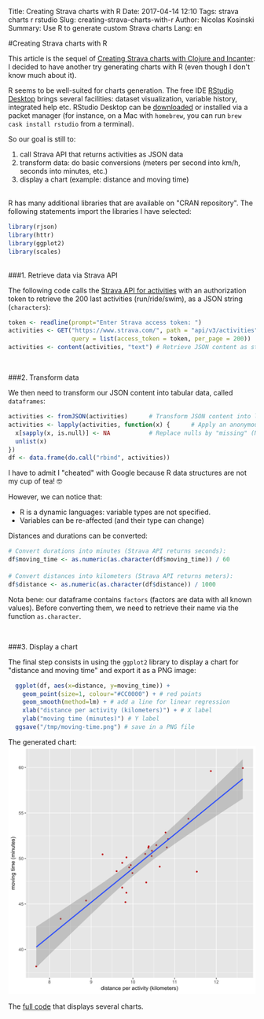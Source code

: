 Title: Creating Strava charts with R
Date: 2017-04-14 12:10
Tags: strava charts r rstudio
Slug: creating-strava-charts-with-r
Author: Nicolas Kosinski
Summary: Use R to generate custom Strava charts
Lang: en

#Creating Strava charts with R

This article is the sequel of [Creating Strava charts with Clojure and Incanter](creating-strava-charts-with-clojure-and-incanter-en.html): I decided to have another try generating charts with R (even though I don't know much about it).

R seems to be well-suited for charts generation. The free IDE [RStudio Desktop](https://www.rstudio.com/products/RStudio/) brings several facilities: dataset visualization, variable history, integrated help etc. RStudio Desktop can be [downloaded](http://www.rstudio.com/products/rstudio/download/) or installed via a packet manager (for instance, on a Mac with `homebrew`, you can run `brew cask install rstudio` from a terminal).


So our goal is still to:

1. call Strava API that returns activities as JSON data
2. transform data: do basic conversions (meters per second into km/h, seconds into minutes, etc.)
3. display a chart (example: distance and moving time)

<br/>
R has many additional libraries that are available on "CRAN repository". The following statements import the libraries I have selected:

```r
library(rjson)
library(httr)
library(ggplot2)
library(scales)
```

<br/>
###1. Retrieve data via Strava API

The following code calls the [Strava API for activities](http://strava.github.io/api/v3/activities/) with an authorization token to retrieve the 200 last activities (run/ride/swim), as a JSON string (`characters`):
```r
token <- readline(prompt="Enter Strava access token: ")
activities <- GET("https://www.strava.com/", path = "api/v3/activities",
                  query = list(access_token = token, per_page = 200))
activities <- content(activities, "text") # Retrieve JSON content as string
```

<br/>

###2. Transform data

We then need to transform our JSON content into tabular data, called `dataframes`:
```r
activities <- fromJSON(activities)      # Transform JSON content into lists
activities <- lapply(activities, function(x) {      # Apply an anonymous function on each list elements
  x[sapply(x, is.null)] <- NA           # Replace nulls by "missing" (N/A)
  unlist(x)
})
df <- data.frame(do.call("rbind", activities))
```
I have to admit I "cheated" with Google because R data structures are not my cup of tea! 🤓


However, we can notice that:

- R is a dynamic languages: variable types are not specified.
- Variables can be re-affected (and their type can change)


Distances and durations can be converted:
```r
# Convert durations into minutes (Strava API returns seconds):
df$moving_time <- as.numeric(as.character(df$moving_time)) / 60

# Convert distances into kilometers (Strava API returns meters):
df$distance <- as.numeric(as.character(df$distance)) / 1000
```

Nota bene: our dataframe contains `factors` (factors are data with all known values). Before converting them, we need to retrieve their name via the function `as.character`.


<br/>

###3. Display a chart

The final step consists in using the `ggplot2` library to display a chart for "distance and moving time" and export it as a PNG image:
```r
  ggplot(df, aes(x=distance, y=moving_time)) +
    geom_point(size=1, colour="#CC0000") + # red points
    geom_smooth(method=lm) + # add a line for linear regression
    xlab("distance per activity (kilometers)") + # X label
    ylab("moving time (minutes)") # Y label
  ggsave("/tmp/moving-time.png") # save in a PNG file
```

The generated chart:
![Chart: distance and moving time](images/r-chart-distance-per-moving-time.png)


The [full code](https://gist.github.com/nicokosi/241331f67692945ddca4e4ea2cc0597d) that displays several charts.
